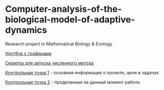 # Computer-analysis-of-the-biological-model-of-adaptive-dynamics
Research project in Mathematical Biology &amp; Ecology

[Ноутбук с графиками](https://github.com/netwasted/Computer-analysis-of-the-biological-model-of-adaptive-dynamics/blob/main/Plots.ipynb)

[Скрипты для запуска численного метода](https://github.com/netwasted/Computer-analysis-of-the-biological-model-of-adaptive-dynamics/tree/main/scripts)

[Контрольная точка 1](https://github.com/netwasted/Computer-analysis-of-the-biological-model-of-adaptive-dynamics/blob/main/KT1.pdf) - основная информация о проекте, цели и задачах

[Контрольная точка 2](https://github.com/netwasted/Computer-analysis-of-the-biological-model-of-adaptive-dynamics/blob/main/kt2.pdf) - проделанная на данный момент работа
